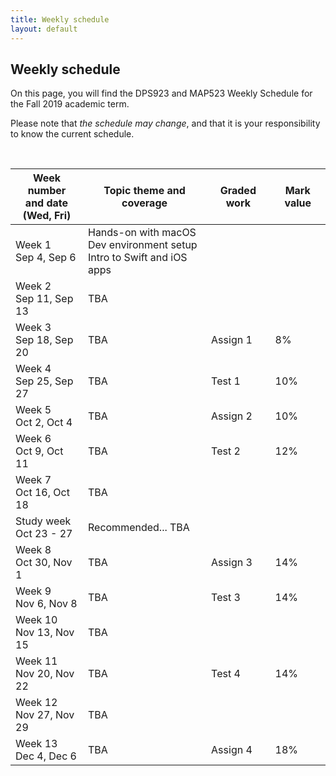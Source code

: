 ```yaml
---
title: Weekly schedule
layout: default
---
```


## Weekly schedule

On this page, you will find the DPS923 and MAP523 Weekly Schedule for the Fall 2019 academic term.

Please note that *the schedule may change*, and that it is your responsibility to know the current schedule.

<br>

Week number<br>and date<br>(Wed, Fri) | Topic theme and coverage | Graded work | Mark value
--- | --- | --- | ---
Week 1<br>Sep 4, Sep 6 | Hands-on with macOS<br>Dev environment setup<br>Intro to Swift and iOS apps | |
Week 2<br>Sep 11, Sep 13 | TBA | |
Week 3<br>Sep 18, Sep 20 | TBA | Assign 1| 8%
Week 4<br>Sep 25, Sep 27 | TBA | Test 1 | 10%
Week 5<br>Oct 2, Oct 4 | TBA | Assign 2 | 10%
Week 6<br>Oct 9, Oct 11 | TBA | Test 2 | 12%
Week 7<br>Oct 16, Oct 18 | TBA | |
Study week<br>Oct 23 - 27 | Recommended... TBA | |
Week 8<br>Oct 30, Nov 1 | TBA | Assign 3 | 14%
Week 9<br>Nov 6, Nov 8 | TBA | Test 3 | 14%
Week 10<br>Nov 13, Nov 15 | TBA | |
Week 11<br>Nov 20, Nov 22 | TBA | Test 4 | 14%
Week 12<br>Nov 27, Nov 29 | TBA | |
Week 13<br>Dec 4, Dec 6 | TBA | Assign 4 | 18% | 

<br>
